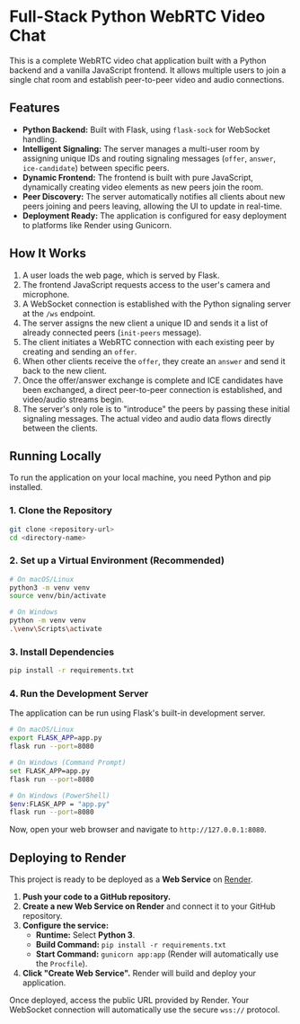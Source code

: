 # Full-Stack Python WebRTC Video Chat

This is a complete WebRTC video chat application built with a Python backend and a vanilla JavaScript frontend. It allows multiple users to join a single chat room and establish peer-to-peer video and audio connections.

## Features

-   **Python Backend:** Built with Flask, using `flask-sock` for WebSocket handling.
-   **Intelligent Signaling:** The server manages a multi-user room by assigning unique IDs and routing signaling messages (`offer`, `answer`, `ice-candidate`) between specific peers.
-   **Dynamic Frontend:** The frontend is built with pure JavaScript, dynamically creating video elements as new peers join the room.
-   **Peer Discovery:** The server automatically notifies all clients about new peers joining and peers leaving, allowing the UI to update in real-time.
-   **Deployment Ready:** The application is configured for easy deployment to platforms like Render using Gunicorn.

## How It Works

1.  A user loads the web page, which is served by Flask.
2.  The frontend JavaScript requests access to the user's camera and microphone.
3.  A WebSocket connection is established with the Python signaling server at the `/ws` endpoint.
4.  The server assigns the new client a unique ID and sends it a list of already connected peers (`init-peers` message).
5.  The client initiates a WebRTC connection with each existing peer by creating and sending an `offer`.
6.  When other clients receive the `offer`, they create an `answer` and send it back to the new client.
7.  Once the offer/answer exchange is complete and ICE candidates have been exchanged, a direct peer-to-peer connection is established, and video/audio streams begin.
8.  The server's only role is to "introduce" the peers by passing these initial signaling messages. The actual video and audio data flows directly between the clients.

## Running Locally

To run the application on your local machine, you need Python and pip installed.

### 1. Clone the Repository
```bash
git clone <repository-url>
cd <directory-name>
```

### 2. Set up a Virtual Environment (Recommended)
```bash
# On macOS/Linux
python3 -m venv venv
source venv/bin/activate

# On Windows
python -m venv venv
.\venv\Scripts\activate
```

### 3. Install Dependencies
```bash
pip install -r requirements.txt
```

### 4. Run the Development Server
The application can be run using Flask's built-in development server.

```bash
# On macOS/Linux
export FLASK_APP=app.py
flask run --port=8080

# On Windows (Command Prompt)
set FLASK_APP=app.py
flask run --port=8080

# On Windows (PowerShell)
$env:FLASK_APP = "app.py"
flask run --port=8080
```
Now, open your web browser and navigate to `http://127.0.0.1:8080`.

## Deploying to Render

This project is ready to be deployed as a **Web Service** on [Render](https://render.com/).

1.  **Push your code to a GitHub repository.**
2.  **Create a new Web Service on Render** and connect it to your GitHub repository.
3.  **Configure the service:**
    -   **Runtime:** Select **Python 3**.
    -   **Build Command:** `pip install -r requirements.txt`
    -   **Start Command:** `gunicorn app:app` (Render will automatically use the `Procfile`).
4.  **Click "Create Web Service".** Render will build and deploy your application.

Once deployed, access the public URL provided by Render. Your WebSocket connection will automatically use the secure `wss://` protocol.
